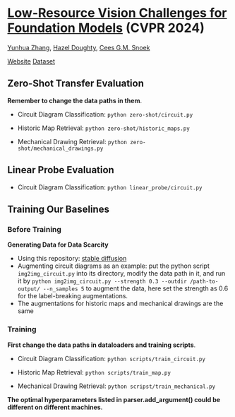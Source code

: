 # [Low-Resource Vision Challenges for Foundation Models](https://arxiv.org/pdf/2401.04716.pdf) (CVPR 2024)

[Yunhua Zhang](https://xiaobai1217.github.io/), [Hazel Doughty](https://hazeldoughty.github.io/), [Cees G.M. Snoek](https://www.ceessnoek.info/)

[Website](https://xiaobai1217.github.io/Low-Resource-Vision/) [Dataset](https://uvaauas.figshare.com/articles/dataset/Low-Resource_Image_Transfer_Evaluation_Benchmark/25577145)

## Zero-Shot Transfer Evaluation

**Remember to change the data paths in them**. 

* Circuit Diagram Classification:
``
python zero-shot/circuit.py
``

* Historic Map Retrieval:
``
python zero-shot/historic_maps.py
``

* Mechanical Drawing Retrieval:
``
python zero-shot/mechanical_drawings.py
``

## Linear Probe Evaluation

* Circuit Diagram Classification:
``
python linear_probe/circuit.py
``

## Training Our Baselines

### Before Training
**Generating Data for Data Scarcity**

* Using this repository: [stable diffusion](https://github.com/CompVis/stable-diffusion)
* Augmenting circuit diagrams as an example: put the python script ``img2img_circuit.py`` into its directory, modify the data path in it, and run it by ``python img2img_circuit.py --strength 0.3 --outdir /path-to-output/ --n_samples 5`` to augment the data, here set the strength as 0.6 for the label-breaking augmentations.
* The augmentations for historic maps and mechanical drawings are the same

### Training

**First change the data paths in dataloaders and training scripts**. 

* Circuit Diagram Classification:
``
python scripts/train_circuit.py
``

* Historic Map Retrieval:
``
python scripts/train_map.py
``

* Mechanical Drawing Retrieval:
``
python scripst/train_mechanical.py
``

**The optimal hyperparameters listed in parser.add_argument() could be different on different machines.**